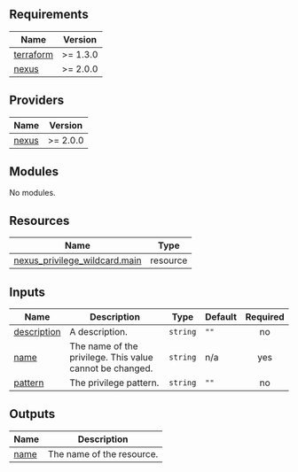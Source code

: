 ## Requirements

| Name | Version |
|------|---------|
| <a name="requirement_terraform"></a> [terraform](#requirement\_terraform) | >= 1.3.0 |
| <a name="requirement_nexus"></a> [nexus](#requirement\_nexus) | >= 2.0.0 |

## Providers

| Name | Version |
|------|---------|
| <a name="provider_nexus"></a> [nexus](#provider\_nexus) | >= 2.0.0 |

## Modules

No modules.

## Resources

| Name | Type |
|------|------|
| [nexus_privilege_wildcard.main](https://registry.terraform.io/providers/datadrivers/nexus/latest/docs/resources/privilege_wildcard) | resource |

## Inputs

| Name | Description | Type | Default | Required |
|------|-------------|------|---------|:--------:|
| <a name="input_description"></a> [description](#input\_description) | A description. | `string` | `""` | no |
| <a name="input_name"></a> [name](#input\_name) | The name of the privilege. This value cannot be changed. | `string` | n/a | yes |
| <a name="input_pattern"></a> [pattern](#input\_pattern) | The privilege pattern. | `string` | `""` | no |

## Outputs

| Name | Description |
|------|-------------|
| <a name="output_name"></a> [name](#output\_name) | The name of the resource. |
